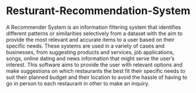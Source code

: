 # Resturant-Recommendation-System

A Recommender System is an information filtering system that identifies different patterns or similarities selectively from a dataset with the aim to provide the most relevant and accurate items to a user based on their specific needs. These systems are used in a variety of cases and businesses, from suggesting products and services, job applications, songs, online dating and news information that might serve the user’s interest.  This software aims to provide the user with relevant options and make suggestions on which restaurants the best fit their specific needs to suit their planned budget and their location to avoid the hassle of having to go in person to each restaurant in other to make an inquiry.
